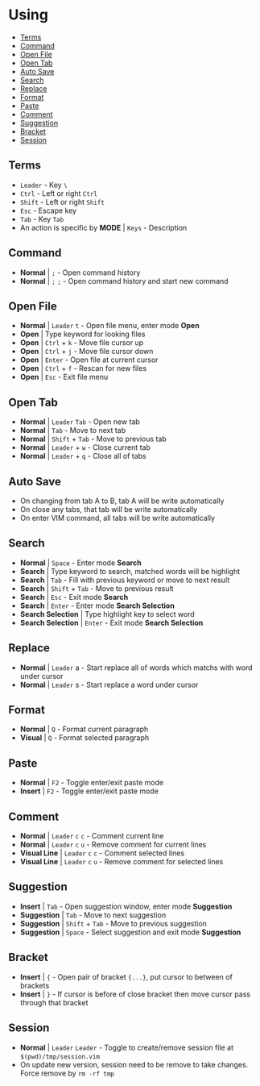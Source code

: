 # Using

* [Terms](#terms)
* [Command](#command)
* [Open File](#open-file)
* [Open Tab](#open-tab)
* [Auto Save](#auto-save)
* [Search](#search)
* [Replace](#replace)
* [Format](#format)
* [Paste](#paste)
* [Comment](#comment)
* [Suggestion](#suggestion)
* [Bracket](#bracket)
* [Session](#session)

## Terms

* `Leader` - Key `\`
* `Ctrl` - Left or right `Ctrl`
* `Shift` - Left or right `Shift`
* `Esc` - Escape key
* `Tab` - Key `Tab`
* An action is specific by **MODE** | `Keys` - Description

## Command

* **Normal** | `;` - Open command history 
* **Normal** | `;` `;` - Open command history and start new command

## Open File

* **Normal** | `Leader` `t` - Open file menu, enter mode **Open**
* **Open** | Type keyword for looking files
* **Open** | `Ctrl` + `k` - Move file cursor up
* **Open** | `Ctrl` + `j` - Move file cursor down
* **Open** | `Enter` - Open file at current cursor
* **Open** | `Ctrl` + `f` - Rescan for new files
* **Open** | `Esc` - Exit file menu

## Open Tab

* **Normal** | `Leader` `Tab` - Open new tab
* **Normal** | `Tab` - Move to next tab
* **Normal** | `Shift` + `Tab` - Move to previous tab
* **Normal** | `Leader` + `w` - Close current tab
* **Normal** | `Leader` + `q` - Close all of tabs

## Auto Save

* On changing from tab A to B, tab A will be write automatically
* On close any tabs, that tab will be write automatically
* On enter VIM command, all tabs will be write automatically

## Search

* **Normal** | `Space` - Enter mode **Search**
* **Search** | Type keyword to search, matched words will be highlight
* **Search** | `Tab` - Fill with previous keyword or move to next result
* **Search** | `Shift` + `Tab` - Move to previous result
* **Search** | `Esc` - Exit mode **Search**
* **Search** | `Enter` - Enter mode **Search Selection**
* **Search Selection** | Type highlight key to select word
* **Search Selection** | `Enter` - Exit mode **Search Selection**

## Replace

* **Normal** | `Leader` a - Start replace all of words which matchs with word
  under cursor
* **Normal** | `Leader` s - Start replace a word under cursor

## Format

* **Normal** | `Q` - Format current paragraph
* **Visual** | `Q` - Format selected paragraph

## Paste

* **Normal** | `F2` - Toggle enter/exit paste mode
* **Insert** | `F2` - Toggle enter/exit paste mode

## Comment

* **Normal** | `Leader` `c` `c` - Comment current line
* **Normal** | `Leader` `c` `u` - Remove comment for current lines
* **Visual Line** | `Leader` `c` `c` - Comment selected lines
* **Visual Line** | `Leader` `c` `u` - Remove comment for selected lines

## Suggestion

* **Insert** | `Tab` - Open suggestion window, enter mode **Suggestion**
* **Suggestion** | `Tab` - Move to next suggestion
* **Suggestion** | `Shift` + `Tab` - Move to previous suggestion
* **Suggestion** | `Space` - Select suggestion and exit mode **Suggestion**

## Bracket

* **Insert** | `{` - Open pair of bracket `{...}`, put cursor to between of brackets
* **Insert** | `}` - If cursor is before of close bracket then move cursor pass through that bracket

## Session

* **Normal** | `Leader` `Leader` - Toggle to create/remove session file at `$(pwd)/tmp/session.vim`
* On update new version, session need to be remove to take changes. Force
  remove by `rm -rf tmp`

